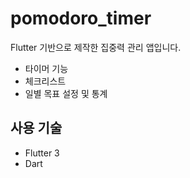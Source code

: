 # pomodoro_timer

Flutter 기반으로 제작한 집중력 관리 앱입니다.
 - 타이머 기능
 - 체크리스트
 - 일별 목표 설정 및 통계

## 사용 기술
 - Flutter 3
 - Dart
